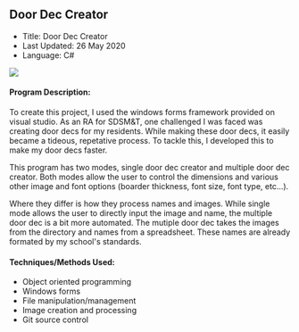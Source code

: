 ## Door Dec Creator

 - Title: Door Dec Creator
 - Last Updated: 26 May 2020
 - Language: C#
 
 ![](DoorDec.gif)
 
#### Program Description: 

To create this project, I used the windows forms framework provided on visual studio. As an RA for SDSM&T, one challenged I was faced was creating door decs for my residents. While making these door decs, it easily became a tideous, repetative process. To tackle this, I developed this to make my door decs faster.

This program has two modes, single door dec creator and multiple door dec creator. Both modes allow the user to control the dimensions and various other image and font options (boarder thickness, font size, font type, etc...).

Where they differ is how they process names and images. While single mode allows the user to directly input the image and name, the multiple door dec is a bit more automated. The mutiple door dec takes the images from the directory and names from a spreadsheet. These names are already formated by my school's standards. 

#### Techniques/Methods Used:
 * Object oriented programming
 * Windows forms
 * File manipulation/management
 * Image creation and processing
 * Git source control
